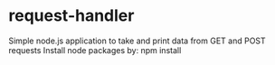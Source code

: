 # request-handler
Simple node.js application to take and print data from GET and POST requests
Install node packages by: npm install
